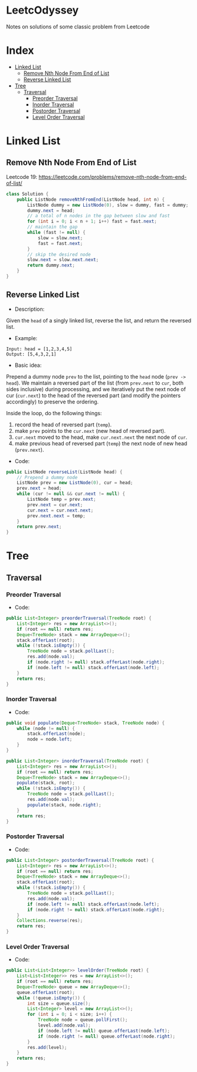 # LeetcOdyssey
Notes on solutions of some classic problem from Leetcode

# Index

- [Linked List](#linked-list)
  - [Remove Nth Node From End of List](#remove-nth-node-from-end-of-list)
  - [Reverse Linked List](#reverse-linked-list)
- [Tree](#tree)
  - [Traversal](#traversal)
    - [Preorder Traversal](#preorder-traversal)
    - [Inorder Traversal](#inorder-traversal)
    - [Postorder Traversal](#postorder-traversal)
    - [Level Order Traversal](#level-order-traversal)

# Linked List
## Remove Nth Node From End of List
Leetcode 19: https://leetcode.com/problems/remove-nth-node-from-end-of-list/
```java
class Solution {
    public ListNode removeNthFromEnd(ListNode head, int n) {
        ListNode dummy = new ListNode(0), slow = dummy, fast = dummy;
        dummy.next = head;
        // a total of n nodes in the gap between slow and fast
        for (int i = 0; i < n + 1; i++) fast = fast.next;
        // maintain the gap
        while (fast != null) {
            slow = slow.next;
            fast = fast.next;
        }
        // skip the desired node
        slow.next = slow.next.next;
        return dummy.next;
    }
}
```

## Reverse Linked List
- Description: 

Given the `head` of a singly linked list, reverse the list, and return the reversed list.

- Example:

```
Input: head = [1,2,3,4,5] 
Output: [5,4,3,2,1]
```

- Basic idea:

Prepend a dummy node `prev` to the list, pointing to the `head` node (`prev -> head`). We maintain a reversed part of the list (from `prev.next` to `cur`, both sides inclusive) during processing, and we iteratively put the next node of cur (`cur.next`) to the head of the reversed part (and modify the pointers accordingly) to preserve the ordering.

Inside the loop, do the following things:
1.  record the head of reversed part (`temp`).
2.  make `prev` points to the `cur.next` (new head of reversed part).
3.  `cur.next` moved to the head, make `cur.next.next` the next node of `cur`.
4.  make previous head of reversed part (`temp`) the next node of new head (`prev.next`).

- Code:
```java
public ListNode reverseList(ListNode head) {
    // Prepend a dummy node
    ListNode prev = new ListNode(0), cur = head;
    prev.next = head;
    while (cur != null && cur.next != null) {
        ListNode temp = prev.next;
        prev.next = cur.next;
        cur.next = cur.next.next;
        prev.next.next = temp;
    }
    return prev.next;
}
```

# Tree
## Traversal

### Preorder Traversal
- Code:
```java
public List<Integer> preorderTraversal(TreeNode root) {
    List<Integer> res = new ArrayList<>();
    if (root == null) return res;
    Deque<TreeNode> stack = new ArrayDeque<>();
    stack.offerLast(root);
    while (!stack.isEmpty()) {
        TreeNode node = stack.pollLast();
        res.add(node.val);
        if (node.right != null) stack.offerLast(node.right);
        if (node.left != null) stack.offerLast(node.left);
    }
    return res;
}
```

### Inorder Traversal
- Code:
```java
public void populate(Deque<TreeNode> stack, TreeNode node) {
    while (node != null) {
        stack.offerLast(node);
        node = node.left;
    }
}

public List<Integer> inorderTraversal(TreeNode root) {
    List<Integer> res = new ArrayList<>();
    if (root == null) return res;
    Deque<TreeNode> stack = new ArrayDeque<>();
    populate(stack, root);
    while (!stack.isEmpty()) {
        TreeNode node = stack.pollLast();
        res.add(node.val);
        populate(stack, node.right);
    }
    return res;
}
```

### Postorder Traversal
- Code:
```java
public List<Integer> postorderTraversal(TreeNode root) {
    List<Integer> res = new ArrayList<>();
    if (root == null) return res;
    Deque<TreeNode> stack = new ArrayDeque<>();
    stack.offerLast(root);
    while (!stack.isEmpty()) {
        TreeNode node = stack.pollLast();
        res.add(node.val);
        if (node.left != null) stack.offerLast(node.left);
        if (node.right != null) stack.offerLast(node.right);
    }
    Collections.reverse(res);
    return res;
}
```

### Level Order Traversal
- Code:
```java
public List<List<Integer>> levelOrder(TreeNode root) {
    List<List<Integer>> res = new ArrayList<>();
    if (root == null) return res;
    Deque<TreeNode> queue = new ArrayDeque<>();
    queue.offerLast(root);
    while (!queue.isEmpty()) {
        int size = queue.size();
        List<Integer> level = new ArrayList<>();
        for (int i = 0; i < size; i++) {
            TreeNode node = queue.pollFirst();
            level.add(node.val);
            if (node.left != null) queue.offerLast(node.left);
            if (node.right != null) queue.offerLast(node.right);
        }
        res.add(level);
    }
    return res;
}
```
